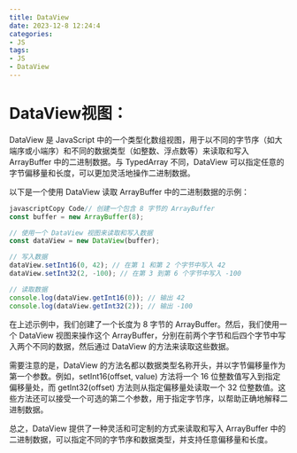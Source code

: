 ```yaml
---
title: DataView
date: 2023-12-8 12:24:4
categories:
- JS
tags:
- JS
- DataView
---
```


# DataView视图：
DataView 是 JavaScript 中的一个类型化数组视图，用于以不同的字节序（如大端序或小端序）和不同的数据类型（如整数、浮点数等）来读取和写入 ArrayBuffer 中的二进制数据。与 TypedArray 不同，DataView 可以指定任意的字节偏移量和长度，可以更加灵活地操作二进制数据。

以下是一个使用 DataView 读取 ArrayBuffer 中的二进制数据的示例：
```javascript
javascriptCopy Code// 创建一个包含 8 字节的 ArrayBuffer
const buffer = new ArrayBuffer(8);

// 使用一个 DataView 视图来读取和写入数据
const dataView = new DataView(buffer);

// 写入数据
dataView.setInt16(0, 42); // 在第 1 和第 2 个字节中写入 42
dataView.setInt32(2, -100); // 在第 3 到第 6 个字节中写入 -100

// 读取数据
console.log(dataView.getInt16(0)); // 输出 42
console.log(dataView.getInt32(2)); // 输出 -100
```
在上述示例中，我们创建了一个长度为 8 字节的 ArrayBuffer。然后，我们使用一个 DataView 视图来操作这个 ArrayBuffer，分别在前两个字节和后四个字节中写入两个不同的数据，然后通过 DataView 的方法来读取这些数据。

需要注意的是，DataView 的方法名都以数据类型名称开头，并以字节偏移量作为第一个参数。例如，setInt16(offset, value) 方法将一个 16 位整数值写入到指定偏移量处，而 getInt32(offset) 方法则从指定偏移量处读取一个 32 位整数值。这些方法还可以接受一个可选的第二个参数，用于指定字节序，以帮助正确地解释二进制数据。

总之，DataView 提供了一种灵活和可定制的方式来读取和写入 ArrayBuffer 中的二进制数据，可以指定不同的字节序和数据类型，并支持任意偏移量和长度。

